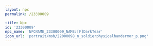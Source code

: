```yaml
---
layout: npc
permalink: /23300009

title: Npc
id: '23300009'
npc_name: 'NPCNAME_23300009_NAME:[F]DarkTear'
icon_url: 'portrait/mob/22000098_n_soldierphysicalhandarmor_p.png'
---
```

